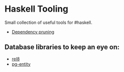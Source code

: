 
# Haskell Tooling

Small collection of useful tools for #haskell.

* [Dependency pruning](https://dfithian.github.io/2021/03/08/pruning-unused-haskell-dependencies.html)

## Database libraries to keep an eye on:

* [rel8](https://rel8.readthedocs.io/en/latest/)
* [pg-entity](https://github.com/tchoutri/pg-entity)
